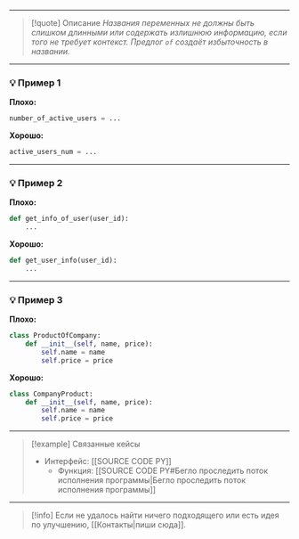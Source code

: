 ***

>[!quote] Описание
_Названия переменных не должны быть слишком длинными или содержать излишнюю информацию, если того не требует контекст.
Предлог `of` создаёт избыточность в названии._

***
### 💡 Пример 1


**Плохо:**
```python
number_of_active_users = ...
```

**Хорошо:**
```python
active_users_num = ...
```

***
### 💡 Пример 2

**Плохо:**
```python
def get_info_of_user(user_id):
	...
```

**Хорошо:**
```python
def get_user_info(user_id):
	...
```

***
### 💡 Пример 3

**Плохо:**
```python
class ProductOfCompany:
	def __init__(self, name, price):
		self.name = name
		self.price = price
```

**Хорошо:**
```python
class CompanyProduct:
	def __init__(self, name, price):
		self.name = name
		self.price = price
```

***

> [!example] Связанные кейсы
>- Интерфейс: [[SOURCE CODE PY]]
>	- Функция: [[SOURCE CODE PY#Бегло проследить поток исполнения программы|Бегло проследить поток исполнения программы]]

***

> [!info]
> Если не удалось найти ничего подходящего или есть идея по улучшению, [[Контакты|пиши сюда]].
